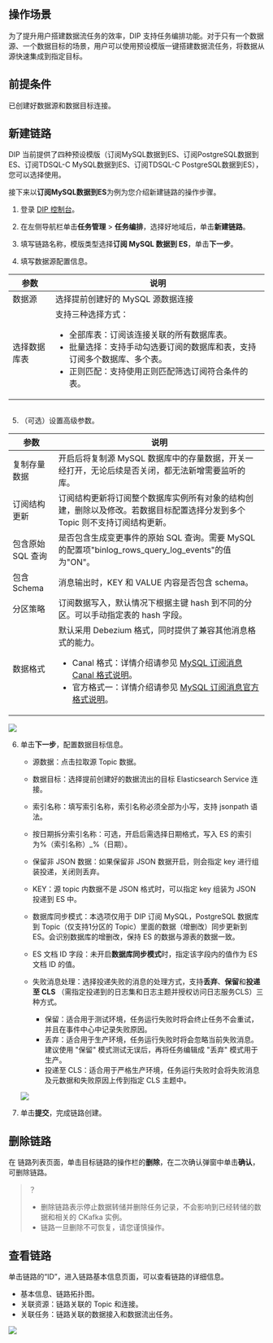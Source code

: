 ## 操作场景

为了提升用户搭建数据流任务的效率，DIP 支持任务编排功能。对于只有一个数据源、一个数据目标的场景，用户可以使用预设模版一键搭建数据流任务，将数据从源快速集成到指定目标。



## 前提条件

已创建好数据源和数据目标连接。



## 新建链路

DIP 当前提供了四种预设模版（订阅MySQL数据到ES、订阅PostgreSQL数据到ES、订阅TDSQL-C MySQL数据到ES、订阅TDSQL-C PostgreSQL数据到ES），您可以选择使用。

接下来以**订阅MySQL数据到ES**为例为您介绍新建链路的操作步骤。

1. 登录 [DIP 控制台](https://console.cloud.tencent.com/ckafka/datahub-overview)。

2. 在左侧导航栏单击**任务管理** > **任务编排**，选择好地域后，单击**新建链路**。

3. 填写链路名称，模版类型选择**订阅 MySQL 数据到 ES**，单击**下一步**。

4. 填写数据源配置信息。


<table>
<thead>
<tr>
<th>参数</th>
<th>说明</th>
</tr>
</thead>
<tbody><tr>
<td>数据源</td>
<td>选择提前创建好的 MySQL 源数据连接</td>
</tr>
<tr>
<td>选择数据库表</td>
<td>支持三种选择方式：<ul><li>全部库表：订阅该连接关联的所有数据库表。</li><li>批量选择：支持手动勾选要订阅的数据库和表，支持订阅多个数据库、多个表。</li><li>正则匹配：支持使用正则匹配筛选订阅符合条件的表。</li></ul></td>
</tr>
</tbody></table>


<img src="https://qcloudimg.tencent-cloud.cn/raw/4df62ff73d92de9ca2e1439773beeaf7.png" alt=""> 

5. （可选）设置高级参数。

<table>
<thead>
<tr>
<th>参数</th>
<th>说明</th>
</tr>
</thead>
<tbody><tr>
<td>复制存量数据</td>
<td>开启后将复制源 MySQL 数据库中的存量数据，开关一经打开，无论后续是否关闭，都无法新增需要监听的库。</td>
</tr>
<tr>
<td>订阅结构更新</td>
<td>订阅结构更新将订阅整个数据库实例所有对象的结构创建，删除以及修改。若数据目标配置选择分发到多个Topic 则不支持订阅结构更新。</td>
</tr>
<tr>
<td>包含原始 SQL 查询</td>
<td>是否包含生成变更事件的原始 SQL 查询。需要 MySQL 的配置项"binlog_rows_query_log_events"的值为"ON"。</td>
</tr>
<tr>
<td>包含 Schema</td>
<td>消息输出时，KEY 和 VALUE 内容是否包含 schema。</td>
</tr>
<tr>
<td>分区策略</td>
<td>订阅数据写入，默认情况下根据主键 hash 到不同的分区。可以手动指定表的 hash 字段。</td>
</tr>
<tr>
<td>数据格式</td>
<td>默认采用 Debezium 格式，同时提供了兼容其他消息格式的能力。<ul><li>Canal 格式：详情介绍请参见 <a href="https://cloud.tencent.com/document/product/1591/79158">MySQL 订阅消息 Canal 格式说明</a>。</li><li>官方格式一：详情介绍请参见 <a href="https://cloud.tencent.com/document/product/1591/79157">MySQL 订阅消息官方格式说明</a>。</li></ul></td>
</tr>
</tbody></table>



![](https://qcloudimg.tencent-cloud.cn/raw/be1f0d779bf8d99f11f352b0fa03b495.png) 

6. 单击**下一步**，配置数据目标信息。

   - 源数据：点击拉取源 Topic 数据。

   - 数据目标：选择提前创建好的数据流出的目标 Elasticsearch Service 连接。

   - 索引名称：填写索引名称，索引名称必须全部为小写，支持 jsonpath 语法。

   - 按日期拆分索引名称：可选，开启后需选择日期格式，写入 ES 的索引为%（索引名称）\_%（日期）。

   - 保留非 JSON 数据：如果保留非 JSON 数据开启，则会指定 key 进行组装投递，关闭则丢弃。

   - KEY：源 topic 内数据不是 JSON 格式时，可以指定 key 组装为 JSON 投递到 ES 中。

   - 数据库同步模式：本选项仅用于 DIP 订阅 MySQL，PostgreSQL 数据库到 Topic（仅支持1分区的 Topic）里面的数据（增删改）同步更新到 ES。会识别数据库的增删改，保持 ES 的数据与源表的数据一致。

   - ES 文档 ID 字段：未开启**数据库同步模式**时，指定该字段内的值作为 ES 文档 ID 的值。

   - 失败消息处理：选择投递失败的消息的处理方式，支持**丢弃**、**保留**和**投递至 CLS** （需指定投递到的日志集和日志主题并授权访问日志服务CLS）三种方式。

     - 保留：适合用于测试环境，任务运行失败时将会终止任务不会重试，并且在事件中心中记录失败原因。
     - 丢弃：适合用于生产环境，任务运行失败时将会忽略当前失败消息。建议使用 "保留" 模式测试无误后，再将任务编辑成 "丢弃" 模式用于生产。
     - 投递至 CLS：适合用于严格生产环境，任务运行失败时会将失败消息及元数据和失败原因上传到指定 CLS 主题中。

   ![](https://qcloudimg.tencent-cloud.cn/raw/da9c9278be1dc52faeb68c09d4e831bc.png)

6. 单击**提交**，完成链路创建。



## 删除链路

在 链路列表页面，单击目标链路的操作栏的**删除**，在二次确认弹窗中单击**确认**，可删除链路。

> ？
>
> - 删除链路表示停止数据转储并删除任务记录，不会影响到已经转储的数据和相关的 CKafka 实例。
> - 链路一旦删除不可恢复，请您谨慎操作。



## 查看链路

单击链路的“ID”，进入链路基本信息页面，可以查看链路的详细信息。

- 基本信息、链路拓扑图。
- 关联资源：链路关联的 Topic 和连接。
- 关联任务：链路关联的数据接入和数据流出任务。

![](https://qcloudimg.tencent-cloud.cn/raw/ac8929ded326ecadeebd2c2f97c272be.png)
